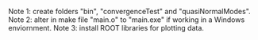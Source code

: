 Note 1: create folders "bin", "convergenceTest" and "quasiNormalModes".
Note 2: alter in make file "main.o" to "main.exe" if working in a Windows enviornment.
Note 3: install ROOT libraries for plotting data.

